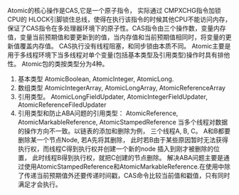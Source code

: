 Atomic的核心操作是CAS,它是一个原子指令， 实际通过 CMPXCHG指令加锁CPU的 HLOCK引脚锁住总线，使得在执行该指令的时候其他CPU不能访问内存，保证了CAS指令在多处理器环境下的原子性。CAS指令由三个操作数，变量内存值，变量当前预期值和要更新到的值，当内存值和当前预期值相同时，将变量的更新值覆盖内存值。
CAS执行没有线程阻塞，和同步锁由本质不同。
Atomic主要是用于多线程环境下当多线程对单个变量(包括基本类型及引用类型)操作时具有排他性。
Atomic包的类按类型分为4种。 
1. 基本类型 AtomicBoolean, AtomicInteger, AtomicLong.
2. 数组类型 AtomicIntegerArray, AtomicLongArray, AtomicReferenceArray
3. 引用类型。 AtomicLongFieldUpdater, AtomicIntegerFieldUpdater, AtomicReferenceFiledUpdater
4. 引用类型和防止ABA问题的引用类型： AtomicReference, AtomicMarkableReference, AtomicStampedReference
当多个线程对数据的操作方向不一致。以链表的添加和删除为例， 三个线程A, B, C。 A和B都要删除某一个节点Node, 若A先将其删除， 此时若B由于某些原因暂时无法获得执行权，而线程C得到执行权并创建一个新的node 插入到刚才被删除的位置， 此时线程B得到执行权，就把C创建的节点删除。
解决ABA问题主要是通过使用AtomicStampedReference和AtomicMarkableReference.在使用中除了传递当前预期值外还要传递时间戳，CAS命令比较当前值和戳值，只有同时满足才会执行。